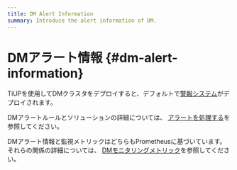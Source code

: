 ```yaml
---
title: DM Alert Information
summary: Introduce the alert information of DM.
---
```


# DMアラート情報 {#dm-alert-information}

TiUPを使用してDMクラスタをデプロイすると、デフォルトで[警報システム](/dm/migrate-data-using-dm.md#step-8-monitor-the-task-and-check-logs)がデプロイされます。

DMアラートルールとソリューションの詳細については、 [アラートを処理する](/dm/dm-handle-alerts.md)を参照してください。

DMアラート情報と監視メトリックはどちらもPrometheusに基づいています。それらの関係の詳細については、 [DMモニタリングメトリック](/dm/monitor-a-dm-cluster.md)を参照してください。
